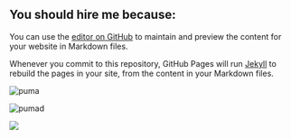 ## You should hire me because:

You can use the [editor on GitHub](https://github.com/AndreaMatusova/You-should-hire-me-because-/edit/master/README.md) to maintain and preview the content for your website in Markdown files.

Whenever you commit to this repository, GitHub Pages will run [Jekyll](https://jekyllrb.com/) to rebuild the pages in your site, from the content in your Markdown files.

![puma](https://github.com/AndreaMatusova/You-should-hire-me-because-/blob/master/puma.png)


![pumad](https://www.muziker.sk/puma-ignite-pwradapt-jrs-puma-black-3)

<img src="../puma.png" />
